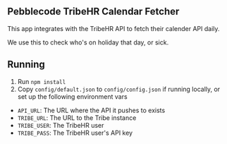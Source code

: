 Pebblecode TribeHR Calendar Fetcher
-----------------------------------

This app integrates with the TribeHR API to fetch their calender API daily.

We use this to check who's on holiday that day, or sick.

Running
-------

1. Run `npm install`
2. Copy `config/default.json` to `config/config.json` if running locally, or set up the following environment vars
  * `API_URL`: The URL where the API it pushes to exists
  * `TRIBE_URL`: The URL to the Tribe instance
  * `TRIBE_USER`: The TribeHR user
  * `TRIBE_PASS`: The TribeHR user's API key